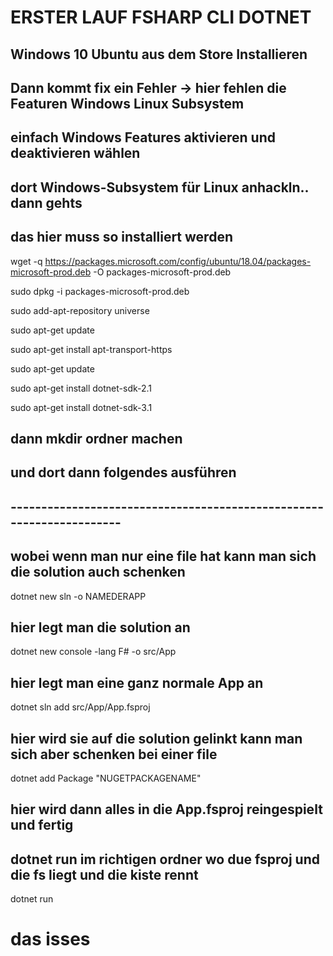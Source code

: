 # ERSTER LAUF FSHARP CLI DOTNET
## Windows 10 Ubuntu aus dem Store Installieren
## Dann kommt fix ein Fehler -> hier fehlen die Featuren Windows Linux Subsystem
## einfach Windows Features aktivieren und deaktivieren wählen
## dort Windows-Subsystem für Linux anhackln.. dann gehts


## das hier muss so installiert werden 

wget -q https://packages.microsoft.com/config/ubuntu/18.04/packages-microsoft-prod.deb -O packages-microsoft-prod.deb

sudo dpkg -i packages-microsoft-prod.deb

sudo add-apt-repository universe

sudo apt-get update

sudo apt-get install apt-transport-https

sudo apt-get update

sudo apt-get install dotnet-sdk-2.1

sudo apt-get install dotnet-sdk-3.1


## dann mkdir ordner machen
## und dort dann folgendes ausführen


## ---------------------------------------------------------------------
## wobei wenn man nur eine file hat kann man sich die solution auch schenken


dotnet new sln -o NAMEDERAPP
## hier legt man die solution an


dotnet new console -lang F# -o src/App
## hier legt man eine ganz normale App an



dotnet sln add src/App/App.fsproj
## hier wird sie auf die solution gelinkt kann man sich aber schenken bei einer file


dotnet add Package "NUGETPACKAGENAME"
## hier wird dann alles in die App.fsproj reingespielt und fertig
## dotnet run im richtigen ordner wo due fsproj und die fs liegt und die kiste rennt

dotnet run


# das isses





